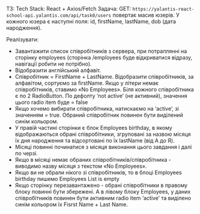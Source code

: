 ТЗ:
Tech Stack: React + Axios/Fetch
Задача: 
GET: `https://yalantis-react-school-api.yalantis.com/api/task0/users` повертає масив юзерів. У кожного юзера є наступні поля: id, firstName, lastName, dob (дата народження).

Реалізувати:


- Завантажити список співробітників з сервера, при потраплянні на сторінку  employees (сторінка /employees буде відкриватися відразу, навігації робити не потрібно).
- Відобразити англійський алфавіт.
- Співробітник  = FirstName + LastName. Відобразити співробітників, за алфавітом, сортуємо за firstName. Якщо у літери немає співробітників, ставимо «No Employees». Біля кожного співробітника є по 2 RadioButton. По дефолту ‘not active’ (не активний), значення цього radio item буде = false
- Якщо хочемо вибирати співробітника, натискаємо на ‘active’,  зі значенням = true. Обраний співробітник повинен бути виділений синім кольором.
- У правій частині сторінки є блок Employees birthday, в якому відображаються обрані співробітники, згруповані за назвою місяця їх дня народження та відсортовані по їх lastName (від А до Я). 
- Місяці повинні починатися з місяця виконання цього завдання і далі по черзі.
- Якщо в місяці немає обраних співробітників/співробітника - виводимо назву місяця з текстом «No Employees».
- Якщо ви не обрали нікого зі співробітників, то в блоці Employees birthday пишемо Employees List is empty
- Якщо сторінку перезавантажено - обрані співробітники в правому блоку повинні бути збережені. А в лівому блоку Employees, у даних співробітників повинен бути активним radio item ‘active’ та виділено синім кольором їх Fisrst Name + Last Name.

